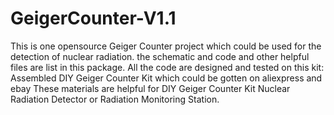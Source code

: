 # GeigerCounter-V1.1
This is one opensource Geiger Counter project which could be used for the detection of nuclear radiation. 
the schematic and code and other helpful files are list in this package.
All the code are designed and tested on this kit:
Assembled DIY Geiger Counter Kit
which could be gotten on aliexpress and ebay 
These materials are helpful for DIY Geiger Counter Kit Nuclear Radiation Detector  or Radiation Monitoring Station.



